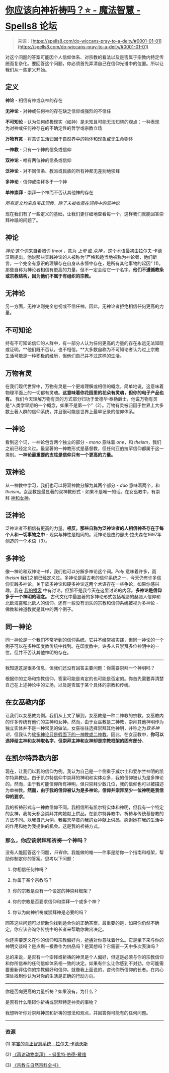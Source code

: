 <!--yml

category: 未分类

date: 2024-06-12 19:56:47

-->

# [你应该向神祈祷吗？⭐ - 魔法智慧 - Spells8 论坛](https://spells8.com/do-wiccans-pray-to-a-deity/#0001-01-01)

> 来源：[https://spells8.com/do-wiccans-pray-to-a-deity/#0001-01-01](https://spells8.com/do-wiccans-pray-to-a-deity/#0001-01-01)

对这个问题的答案可能因个人信仰体系、对宗教的看法以及是否属于宗教内特定传统而复杂化。要回答这个问题，你必须首先弄清自己在信仰光谱中的位置。所以让我们从一些定义开始。

## 定义

**神论** - 相信有神或众神的存在

**无神论** - 对神或任何神的存在缺乏信仰或强烈的不信任

**不可知论** - 认为任何终极现实（如神）是未知且可能无法知晓的观点：一种表现为对神或任何神存在的不确定性的哲学或宗教立场

**万物有灵** - 将意识生活归因于自然界中的物体和现象或无生命物体

**一神教** - 只有一个神的信条或信仰

**双神论** - 唯有两位神的信条或信仰

**泛神论** - 对不同信条、教派或民族的所有神都无差别地崇拜

**多神论** - 信仰或崇拜多于一个神

**单神崇拜** - 崇拜一个神而不否认其他神的存在

*所有定义均来自韦氏词典，除了未被收录在词典中的双神论*

现在我们有了一些定义的基础，让我们更仔细地查看每一个，这样我们就能回答崇拜神祇的问题了。

## 神论

*神论* 这个词来自希腊词 *theoi* ，意为 *上帝* 或 *众神* 。这个术语最初由拉尔夫·卡德沃斯提出，他说那些实践神论的人被称为“严格和适当地被称为神论者，他们断言，一个完全有意识的理解存在自身从永恒中存在，是所有其他事物的起因” (1)。那些自称为神论者相信有更高的力量，但不一定会给它一个名字。**他们不遵循教条或宗教结构，因为他们不属于有组织的宗教。**

## 无神论

另一方面，无神论则完全忽视或不信任神。因此，无神论者拒绝相信任何更高的力量。

## 不可知论

持有不可知论信仰的人群中，有一部分人认为任何更高的力量的存在永远无法知晓或证明。**他们既不否认，也不相信。**大多数自称为不可知论者认为过上宗教生活可能是一种积极的经历，但他们自己并不过这样的生活。

## 万物有灵

在我们现代世界中，万物有灵是一个更难理解或相信的概念。简单地说，这意味着物理平面上的一切都有灵魂。**这意味着你花园里的花朵有灵魂，但你的电子产品也有。** 我们今天理解万物有灵的方式部分归功于爱德华·泰勒爵士，他说万物有灵是“人类学早期的一个概念，如果不是第一个”（2）。万物有灵被归因于世界上大多数土著人群的信仰系统，并且很可能是世界上最早记录的信仰体系。

## 一神论

看到这个词，一神论包含两个独立的部分 - *mono* 意味着 *one*，和 *theism*，我们之前已经定义过。最显著的一神教形式是基督教，但任何亚伯拉罕信仰都属于这一类别。**一神论最重要的支柱是信仰只有一个更高的力量。**

## 双神论

从一神教中学习，我们也可以将双神教分解为其两个部分 - *duo* 意味着两个，和 *theism*。女巫教是最显著的双神教形式 - 如果不是唯一的话。在女巫教中，有崇拜 [神和女神](https://spells8.com/topic/god-and-goddess/)。

## 泛神论

泛神论者不相信有更高的力量。**相反，那些自称为泛神论者的人相信神圣存在于每个人和一切事物之中** - 现实与神性是相同的。泛神论是由约瑟夫·拉夫森在1697年创造的一个术语（3）。

## 多神论

像一神论和双神论一样，我们也可以分解多神论这个词。*Poly* 意味着许多，而 *theism* 我们之前已经定义过。多神论是最古老的信仰系统之一，今天仍有许多信仰实践多神论。关于软多神论和硬多神论这两个术语存在一些争论，如果你感兴趣，我在 [我的播客](http://www.roundthecauldron.com/podcast/episode-31-revisiting-theisms-and-my-personal-story/) 中有讨论。但那不是我今天在这里讨论的内容。**多神论是信仰多于一个神明的理念。** 古代文化中最显著的多神论形式包括希腊的赫腊人信仰和北欧海盗和北欧人的信仰。还有一些没有消失的宗教和信仰系统被视为多神论 - 佛教和神道教就是其中的两个例子。

## 同一神论

同一神论是一个我们不常听到的信仰系统。它并不经常被实践，但同一神论的一个例子可以在多种印度教传统中找到。在印度教中，许多人只崇拜多位神明中的一位，但并不否认其他神明的存在。

* * *

我知道这是很多信息，但我们还没有回答主要问题：你需要崇拜一个神明吗？

根据你的立场和宗教信仰，答案可能是肯定的也可能是否定的。你首先需要弄清楚自己在上述神论中的立场，以及是否属于某个具体的宗教和传统。

## 在女巫教内部

让我们以女巫教为例。我们从上文了解到，女巫教是一种二神教的宗教。女巫教内的许多传统有他们的主神和女神。然而，由于女巫教是二神教，崇拜其他神明作为独立实体并不是一种常见的做法。女巫往往选择崇拜其他神明，并称之为*软多神论*，但我认为[软多神论只是假面下的一神教或二神教](http://www.roundthecauldron.com/podcast/episode-31-revisiting-theisms-and-my-personal-story/)。因此，在女巫教中，**你可以选择给主神和女神取名字，但崇拜主神和女神却是宗教框架的固有部分**。

## 在凯尔特异教内部

现在，让我们以我的信仰为例。我认为自己是一个侧重于威尔士和爱尔兰神明的凯尔特异教徒。由于凯尔特信仰中崇拜的神明和实体众多，我的信仰被认为是多神论的。然而，由于我可能信仰所有神明，但只崇拜少数几位，我的信仰也可以被描述为单神教。**然而，由于我的信仰被认为是多神论，信仰并崇拜至少一位神明是我信仰的要求**。

我的祈祷形式与一神教信仰不同。我相信所有凯尔特实体和神明，但我有一个特定的女神，我每天都会崇拜并向她献上供品。在凯尔特异教中，祈祷与传统基督教的方法不同。以我自己为例，我每天早晨向我的女神献上供品，感谢她在我的生活中的作用和她为我提供的机会。这是我的祈祷方式。

### 那么，你应该崇拜和祈祷一个神吗？

没有人能回答这个问题，*只有你*。我能做的唯一一件事是给你一个指南和框架，帮助你制定你的答案。思考以下问题：

1.  你相信任何神吗？

1.  你属于某个宗教吗？

1.  你的宗教是否有一个设定的神崇拜框架？

1.  你的宗教是否要求信仰和崇拜一个或多个神？

1.  你认为向神祈祷或崇拜神是必要的吗？

回答这些问题可以帮助你找到适合你的正确答案。最重要的是，如果你仍然不确定，你应该咨询你传统中的长者来帮助你做出决定。

你还需要定义在你的信仰和宗教偏好内，[祈祷](https://spells8.com/magic/wiccan-prayers/)对你意味着什么。它是坐下来与你的神明交谈吗？是点燃一根香作为供品吗？是冥想吗？它需要一天中多次表演吗？

总的来说，是否有一个崇拜或祈祷的神灵是个人偏好，但这是必须与你的宗教信仰和你所信奉的任何信仰体系相一致的决定。如果有什么让你感到不对劲，你可能需要重新评估你的宗教偏好和信仰。就像我上面说的，咨询你所信仰的长者。在内心深处找到你认为对你的生活是正确的行动方向。

* * *

你是否向更高的力量祈祷？如果没有，为什么？

是否有什么阻碍你祈祷或崇拜特定神灵的事物？

我想听听你对崇拜神灵和祈祷的想法和观点，并回答你可能有的任何问题。

* * *

### 资源

(1) [宇宙的真正智慧系统 - 拉尔夫·卡德沃斯](https://dl.tufts.edu/concern/pdfs/mk61rv45v)

(2) [《再访动物崇拜》 - 努里特·伯德-戴维](https://www.journals.uchicago.edu/doi/pdfplus/10.1086/200061)

(3) [《宗教与自然百科全书》](https://books.google.com/books?id=i4mvAwAAQBAJ&pg=PA1342&lpg=PA134#v=onepage&q=pantheism&f=false)
